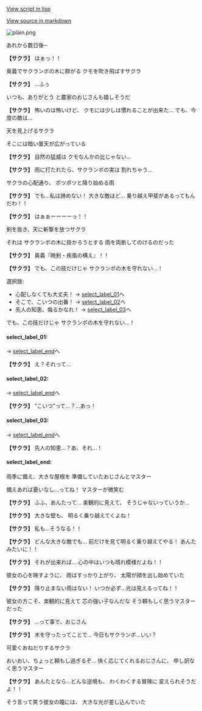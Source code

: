 [View script in lisp](../scripts/10321204.txt)

[View source in markdown](10321204.md)

![plain.png](../images/backgrounds/plain.png)

あれから数日後─

**【サクラ】**
はぁっ！！

奥義でサクランボの木に群がる
クモを吹き飛ばすサクラ

**【サクラ】**
…ふぅ

いつも、ありがとう
と農家のおじさんも嬉しそうだ

**【サクラ】**
怖いのは怖いけど、
クモには少しは慣れることが出来た…
でも、今度の敵は…

天を見上げるサクラ

そこには暗い曇天が広がっている

**【サクラ】**
自然の猛威は
クモなんかの比じゃない…

**【サクラ】**
雨に打たれたら、サクランボの実は
割れちゃう…

サクラの心配通り、
ポツポツと降り始める雨

**【サクラ】**
でも…私は諦めない！
大きな敵ほど…
乗り越え甲斐があるってもんだわ！！

**【サクラ】**
はぁぁーーーーっ！！

剣を抜き、天に斬撃を放つサクラ

それは
サクランボの木に掛かろうとする
雨を両断してのけるのだった

**【サクラ】**
奥義『暁剣・疾風の構え』！！

**【サクラ】**
でも、この技だけじゃ
サクランボの木を守れない…！

選択肢:
- 心配しなくても大丈夫！ → [select_label_01](#select_label_01)へ
- そこで、こいつの出番！ → [select_label_02](#select_label_02)へ
- 先人の知恵、侮るかなれ！ → [select_label_03](#select_label_03)へ

でも、この技だけじゃ
サクランボの木を守れない…！

#### select_label_01:
 → [select_label_end](#select_label_end)へ

**【サクラ】**
え？それって…

#### select_label_02:
 → [select_label_end](#select_label_end)へ

**【サクラ】**
“こいつ”って…？…あっ！

#### select_label_03:
 → [select_label_end](#select_label_end)へ

**【サクラ】**
先人の知恵…？あ、それ…！

#### select_label_end:

雨季に備え、大きな屋根を
準備していたおじさんとマスター

備えあれば憂いなし…ってね！
マスターが微笑む

**【サクラ】**
ふふ、あんたって…
楽観的に見えて、
そうじゃないっていうか…

**【サクラ】**
大きな壁も、
明るく乗り越えてくよね！

**【サクラ】**
私も…そうなる！！

**【サクラ】**
どんな大きな敵でも…
前だけを見て明るく乗り越えてやる！
あんたみたいに！！

**【サクラ】**
それが出来れば…
心の中はいつも晴れ模様だよね！！

彼女の心を映すように、
雨はすっかり上がり、
太陽が顔を出し始めていた

**【サクラ】**
降り止まない雨はない！
いつか必ず…光は見えるってね！！

彼女の方こそ、楽観的に見えて
芯の強い子なんだな
そう頼もしく思うマスターだった

**【サクラ】**
…って事で、おじさん

**【サクラ】**
木を守ったってことで…
今日もサクランボ…いい？

可愛くおねだりするサクラ

おいおい、ちょっと頼もし過ぎるぞ…
快く応じてくれるおじさんに、
申し訳なく思うマスター

**【サクラ】**
あんたとなら…どんな逆境も、
わくわくする冒険に
変えられそうだよ！！

そう言って笑う彼女の瞳には、
大きな光が差し込んでいた
